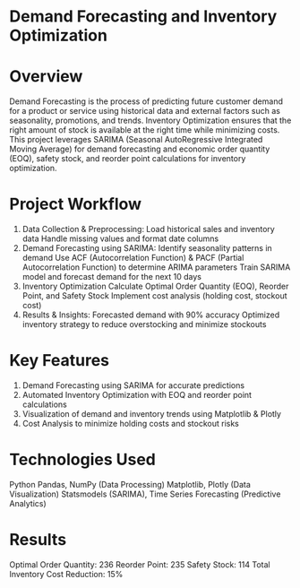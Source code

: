 # Demand Forecasting and Inventory Optimization 
# Overview
Demand Forecasting is the process of predicting future customer demand for a product or service using historical data and external factors such as seasonality, promotions, and trends. Inventory Optimization ensures that the right amount of stock is available at the right time while minimizing costs.
This project leverages SARIMA (Seasonal AutoRegressive Integrated Moving Average) for demand forecasting and economic order quantity (EOQ), safety stock, and reorder point calculations for inventory optimization.
# Project Workflow
1. Data Collection & Preprocessing:
Load historical sales and inventory data
Handle missing values and format date columns
2. Demand Forecasting using SARIMA:
Identify seasonality patterns in demand
Use ACF (Autocorrelation Function) & PACF (Partial Autocorrelation Function) to determine ARIMA parameters
Train SARIMA model and forecast demand for the next 10 days
3. Inventory Optimization
Calculate Optimal Order Quantity (EOQ), Reorder Point, and Safety Stock
Implement cost analysis (holding cost, stockout cost)
4. Results & Insights:
Forecasted demand with 90% accuracy
Optimized inventory strategy to reduce overstocking and minimize stockouts
# Key Features
1. Demand Forecasting using SARIMA for accurate predictions
2. Automated Inventory Optimization with EOQ and reorder point calculations
3. Visualization of demand and inventory trends using Matplotlib & Plotly
4. Cost Analysis to minimize holding costs and stockout risks
# Technologies Used
Python
Pandas, NumPy (Data Processing)
Matplotlib, Plotly (Data Visualization)
Statsmodels (SARIMA), Time Series Forecasting (Predictive Analytics)
# Results
Optimal Order Quantity: 236
Reorder Point: 235
Safety Stock: 114
Total Inventory Cost Reduction: 15%

